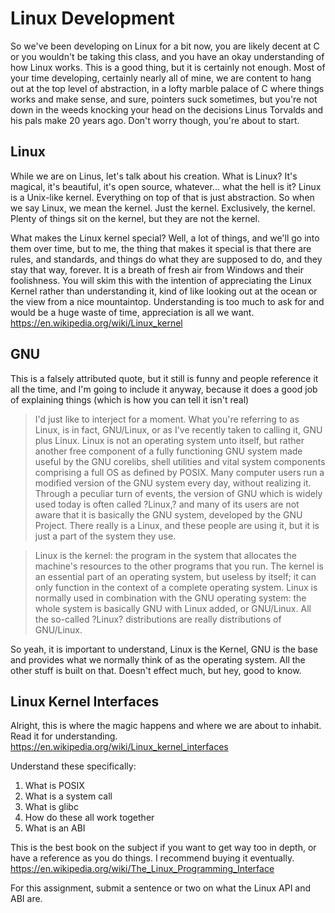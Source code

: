 # Linux Development
So we've been developing on Linux for a bit now, you are likely decent at C or you wouldn't be taking this class, and you have an okay understanding of how Linux works. This is a good thing, but it is certainly not enough. Most of your time developing, certainly nearly all of mine, we are content to hang out at the top level of abstraction, in a lofty marble palace of C where things works and make sense, and sure, pointers suck sometimes, but you're not down in the weeds knocking your head on the decisions Linus Torvalds and his pals make 20 years ago. Don't worry though, you're about to start. 

## Linux 
While we are on Linus, let's talk about his creation. What is Linux? It's magical, it's beautiful, it's open source, whatever... what the hell is it? Linux is a Unix-like kernel. Everything on top of that is just abstraction. So when we say Linux, we mean the kernel. Just the kernel. Exclusively, the kernel. Plenty of things sit on the kernel, but they are not the kernel. 

What makes the Linux kernel special? Well, a lot of things, and we'll go into them over time, but to me, the thing that makes it special is that there are rules, and standards, and things do what they are supposed to do, and they stay that way, forever. It is a breath of fresh air from Windows and their foolishness. You will skim this with the intention of appreciating the Linux Kernel rather than understanding it, kind of like looking out at the ocean or the view from a nice mountaintop. Understanding is too much to ask for and would be a huge waste of time, appreciation is all we want. <https://en.wikipedia.org/wiki/Linux_kernel>

## GNU 
This is a falsely attributed quote, but it still is funny and people reference it all the time, and I'm going to include it anyway, because it does a good job of explaining things (which is how you can tell it isn't real)

> I'd just like to interject for a moment. What you're referring to as Linux, is in fact, GNU/Linux, or as I've recently taken to calling it, GNU plus Linux. Linux is not an operating system unto itself, but rather another free component of a fully functioning GNU system made useful by the GNU corelibs, shell utilities and vital system components comprising a full OS as defined by POSIX. Many computer users run a modified version of the GNU system every day, without realizing it. Through a peculiar turn of events, the version of GNU which is widely used today is often called ?Linux,? and many of its users are not aware that it is basically the GNU system, developed by the GNU Project. There really is a Linux, and these people are using it, but it is just a part of the system they use.

> Linux is the kernel: the program in the system that allocates the machine's resources to the other programs that you run. The kernel is an essential part of an operating system, but useless by itself; it can only function in the context of a complete operating system. Linux is normally used in combination with the GNU operating system: the whole system is basically GNU with Linux added, or GNU/Linux. All the so-called ?Linux? distributions are really distributions of GNU/Linux.

So yeah, it is important to understand, Linux is the Kernel, GNU is the base and provides what we normally think of as the operating system. All the other stuff is built on that. Doesn't effect much, but hey, good to know.

## Linux Kernel Interfaces

Alright, this is where the magic happens and where we are about to inhabit. Read it for understanding. 
<https://en.wikipedia.org/wiki/Linux_kernel_interfaces>

 
Understand these specifically:

1. What is POSIX
2. What is a system call
3. What is glibc
4. How do these all work together
5. What is an ABI

This is the best book on the subject if you want to get way too in depth, or have a reference as you do things. I recommend buying it eventually. <https://en.wikipedia.org/wiki/The_Linux_Programming_Interface>

For this assignment, submit a sentence or two on what the Linux API and ABI are.
